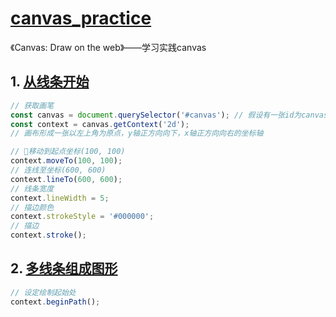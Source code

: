 # [canvas_practice](https://chaoszsc.github.io/canvas_practice/)
《Canvas: Draw on the web》——学习实践canvas

## 1. [从线条开始](./src/index1.html)
```javascript
// 获取画笔
const canvas = document.querySelector('#canvas'); // 假设有一张id为canvas的画布
const context = canvas.getContext('2d');
// 画布形成一张以左上角为原点，y轴正方向向下，x轴正方向向右的坐标轴

// 移动到起点坐标(100, 100)
context.moveTo(100, 100);
// 连线至坐标(600, 600)
context.lineTo(600, 600);
// 线条宽度
context.lineWidth = 5;
// 描边颜色
context.strokeStyle = '#000000';
// 描边
context.stroke();
```

 ## 2. [多线条组成图形](./src/index2.html)
```javascript
// 设定绘制起始处
context.beginPath();
```
